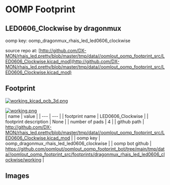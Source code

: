 # OOMP Footprint  
## LED0606_Clockwise  by dragonmux  
  
oomp key: oomp_dragonmux_rhais_led_led0606_clockwise  
  
source repo at: [http://github.com/DX-MON/rhais_led.pretty/blob/master/tmp/data//oomlout_oomp_footprint_src/LED0606_Clockwise.kicad_mod](http://github.com/DX-MON/rhais_led.pretty/blob/master/tmp/data//oomlout_oomp_footprint_src/LED0606_Clockwise.kicad_mod)  
## Footprint  
  
[![working_kicad_pcb_3d.png](working_kicad_pcb_3d_600.png)](working_kicad_pcb_3d.png)  
  
[![working.png](working_600.png)](working.png)  
| name | value | 
| --- | --- | 
| footprint name | LED0606_Clockwise | 
| footprint description | None | 
| number of pads | 4 | 
| github path | http://github.com/DX-MON/rhais_led.pretty/blob/master/tmp/data//oomlout_oomp_footprint_src/LED0606_Clockwise.kicad_mod | 
| oomp key | oomp_dragonmux_rhais_led_led0606_clockwise | 
| oomp bot github | https://github.com/oomlout/oomlout_oomp_footprint_bot/tree/main/tmp/data//oomlout_oomp_footprint_src/footprints/dragonmux_rhais_led_led0606_clockwise/working | 
## Images  

